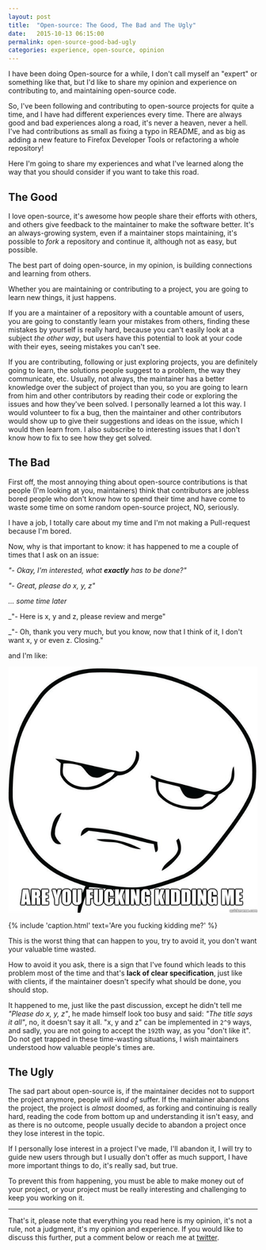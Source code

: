 ```yaml
---
layout: post
title:  "Open-source: The Good, The Bad and The Ugly"
date:   2015-10-13 06:15:00
permalink: open-source-good-bad-ugly
categories: experience, open-source, opinion
---
```


I have been doing Open-source for a while, I don't call myself an "expert" or something like that,
but I'd like to share my opinion and experience on contributing to, and maintaining open-source code.

So, I've been following and contributing to open-source projects for quite a time,
and I have had different experiences every time. There are always good and bad experiences
along a road, it's never a heaven, never a hell. I've had contributions as small as fixing a typo in README, and as big
as adding a new feature to Firefox Developer Tools or refactoring a whole repository!

Here I'm going to share my experiences and what I've learned along the way that you should consider
if you want to take this road.

The Good
--------
I love open-source, it's awesome how people share their efforts with others, and others give feedback to
the maintainer to make the software better. It's an always-growing system, even if a maintainer stops maintaining,
it's possible to _fork_ a repository and continue it, although not as easy, but possible.

The best part of doing open-source, in my opinion, is building connections and learning from others.

Whether you are maintaining or contributing to a project, you are going to learn new things, it just happens.

If you are a maintainer of a repository with a countable amount of users, you are going to constantly learn your mistakes from others,
finding these mistakes by yourself is really hard, because you can't easily look at a subject _the other way_,
but users have this potential to look at your code with their eyes, seeing mistakes you can't see.

If you are contributing, following or just exploring projects, you are definitely going to learn, the solutions people suggest to a problem,
the way they communicate, etc.
Usually, not always, the maintainer has a better knowledge over the subject of project than you, so you are going to learn from him and other contributors
by reading their code or exploring the issues and how they've been solved. I personally learned a lot this way. I would volunteer to fix a bug, then the maintainer and other contributors would show up to give their suggestions and ideas on the issue, which I would then learn from. I also subscribe to interesting issues that I don't know how to fix to see how they get solved.

The Bad
-------
First off, the most annoying thing about open-source contributions is that people (I'm looking at you, maintainers) think
that contributors are jobless bored people who don't know how to spend their time and have come to waste some time on some random open-source project, NO, seriously.

I have a job, I totally care about my time and I'm not making a Pull-request because I'm bored.

Now, why is that important to know: it has happened to me a couple of times that I ask on an issue:

_"- Okay, I'm interested, what **exactly** has to be done?"_

_"- Great, please do x, y, z"_

_... some time later_

_"- Here is x, y and z, please review and merge"

_"- Oh, thank you very much, but you know, now that I think of it, I don't want x, y or even z. Closing."

and I'm like:

![Are you kidding me?](/img/are-you-kidding-me.jpg)

{% include 'caption.html' text='Are you fucking kidding me?' %}

This is the worst thing that can happen to you, try to avoid it, you don't want your valuable time wasted.

How to avoid it you ask, there is a sign that I've found which leads to this problem most of the time and that's **lack of clear specification**, just like with clients, if the maintainer doesn't specify what should be done, you should stop.

It happened to me, just like the past discussion, except he didn't tell me _"Please do x, y, z"_, he made himself look
too busy and said: _"The title says it all"_, no, it doesn't say it all. "x, y and z" can be implemented in `2^9` ways, and sadly,
you are not going to accept the `192`th way, as you "don't like it". Do not get trapped in these time-wasting situations, I wish maintainers understood how valuable people's times are.

The Ugly
--------
The sad part about open-source is, if the maintainer decides not to support the project anymore,
people will _kind of_ suffer. If the maintainer abandons the project, the project is *almost* doomed, as forking and continuing is really hard, reading the code from bottom up and understanding it isn't easy, and as there is no outcome, people usually decide to abandon a project once they lose interest in the topic.

If I personally lose interest in a project I've made, I'll abandon it, I will try to guide new users through but I usually
don't offer as much support, I have more important things to do, it's really sad, but true.

To prevent this from happening, you must be able to make money out of your project, or your project must be really interesting
and challenging to keep you working on it.

------

That's it, please note that everything you read here is my opinion, it's not a rule, not a judgment, it's my opinion and experience. If you would like to discuss this further, put a comment below or reach me at [twitter](https://twitter.com/mdibaiee).
